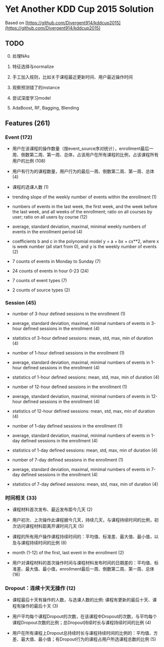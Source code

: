 # Yet Another KDD Cup 2015 Solution


Based on [https://github.com/Divergent914/kddcup2015](https://github.com/Divergent914/kddcup2015)


## TODO

0. 处理NAs

1. 特征选择与normalize

2. 手工加入规则，比如关于课程最近更新时间、用户最近操作时间

3. 观察预测错了的instance

4. 尝试深度学习model

5. AdaBoost, RF, Bagging, Blending


## Features (261)

### Event (172)

+ 用户在该课程的操作数量（按event_source序对统计），enrollment最后一周、倒数第二周、第一周、总体，占该用户在所有课程的比例，占该课程所有用户的比例 (108)

+ 用户有行为的课程数量，用户行为的最后一周、倒数第二周、第一周、总体 (4)

+ 课程的选课人数 (1)

+ trending slope of the weekly number of events within the enrollment (1)

+ numbers of events in the last week, the first week, and the week before the
last week, and all weeks of the enrollment; ratio on all courses by user; ratio
on all users by course (12)

+ average, standard deviation, maximal, minimal weekly numbers of events
in the enrollment period (4)

+ coefficients b and c in the polynomial model y = a + bx + cx**2, where x
is week number (all start from 0), and y is the weekly number of events (2)

+ 7 counts of events in Monday to Sunday (7)

+ 24 counts of events in hour 0-23 (24)

+ 7 counts of event types (7)

+ 2 counts of source types (2)


### Session (45)

+ number of 3-hour defined sessions in the enrollment (1)

+ average, standard deviation, maximal, minimal numbers of events in 3-hour
defined sessions in the enrollment (4)

+ statistics of 3-hour defined sessions: mean, std, max, min of duration (4)

+ number of 1-hour defined sessions in the enrollment (1)

+ average, standard deviation, maximal, minimal numbers of events in 1-hour
defined sessions in the enrollment (4)

+ statistics of 1-hour defined sessions: mean, std, max, min of duration (4)

+ number of 12-hour defined sessions in the enrollment (1)

+ average, standard deviation, maximal, minimal numbers of events in 12-hour
defined sessions in the enrollment (4)

+ statistics of 12-hour defined sessions: mean, std, max, min of duration (4)

+ number of 1-day defined sessions in the enrollment (1)

+ average, standard deviation, maximal, minimal numbers of events in 1-day
defined sessions in the enrollment (4)

+ statistics of 1-day defined sessions: mean, std, max, min of duration (4)

+ number of 7-day defined sessions in the enrollment (1)

+ average, standard deviation, maximal, minimal numbers of events in 7-day
defined sessions in the enrollment (4)

+ statistics of 7-day defined sessions: mean, std, max, min of duration (4)


### 时间相关 (33)

+ 课程材料首次发布、最近发布距今几天 (2)

+ 用户初次、上次操作此课程据今几天，持续几天，与课程持续时间的比例，初次访问课程材料距离开课时间几天 (5)

+ 课程的所有用户操作课程持续时间的：平均值、标准差、最大值、最小值，以及与课程持续时间的比例 (8)

+ month (1-12) of the first, last event in the enrollment (2)

+ 用户对课程材料的首次操作时间与课程材料发布时间的日期差的：平均值、标准差、最大值、最小值，enrollment最后一周、倒数第二周、第一周、总体 (16)


### Dropout：连续十天无操作 (12)

+ 课程最后十天有操作的人数，与选课人数的比例: 课程有更新的最后十天、课程有操作的最后十天 (3)

+ 用户平均每个课程Dropout的次数，在该课程中Dropout的次数，与平均每个课程Dropout次数的比例；总Dropout持续时长与课程持续时间的比例 (4)

+ 用户在所有课程上Dropout总持续时长与课程持续时间的比例的：平均值、方差、最大值、最小值；有Dropout行为的课程占用户所选课程总数的比例 (5)
